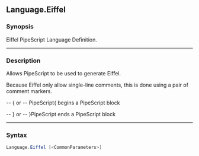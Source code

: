 Language.Eiffel
---------------

### Synopsis
Eiffel PipeScript Language Definition.

---

### Description

Allows PipeScript to be used to generate Eiffel.

Because Eiffel only allow single-line comments, this is done using a pair of comment markers.

-- { or -- PipeScript{  begins a PipeScript block

-- } or -- }PipeScript  ends a PipeScript block

---

### Syntax
```PowerShell
Language.Eiffel [<CommonParameters>]
```
